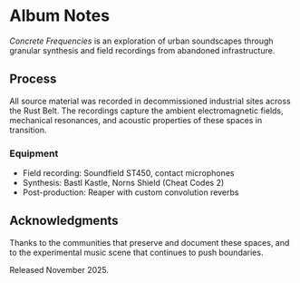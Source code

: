 # Album Notes

*Concrete Frequencies* is an exploration of urban soundscapes through granular synthesis and field recordings from abandoned infrastructure.

## Process

All source material was recorded in decommissioned industrial sites across the Rust Belt. The recordings capture the ambient electromagnetic fields, mechanical resonances, and acoustic properties of these spaces in transition.

### Equipment

- Field recording: Soundfield ST450, contact microphones
- Synthesis: Bastl Kastle, Norns Shield (Cheat Codes 2)
- Post-production: Reaper with custom convolution reverbs

## Acknowledgments

Thanks to the communities that preserve and document these spaces, and to the experimental music scene that continues to push boundaries.

Released November 2025.

